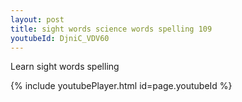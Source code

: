```yaml
---
layout: post
title: sight words science words spelling 109
youtubeId: DjniC_VDV60
---
```

 
 
Learn sight words spelling
 
 
 
 
{% include youtubePlayer.html id=page.youtubeId %}
 
 
